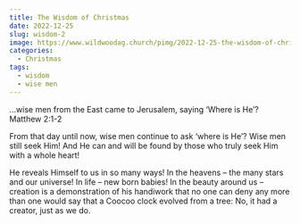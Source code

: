 ```yaml
---
title: The Wisdom of Christmas
date: 2022-12-25
slug: wisdom-2
image: https://www.wildwoodag.church/pimg/2022-12-25-the-wisdom-of-christmas.jpg
categories:
  - Christmas
tags:
  - wisdom
  - wise men
---
```


…wise men from the East came to Jerusalem, saying ‘Where is He’? Matthew 2:1-2

From that day until now, wise men continue to ask ‘where is He’? Wise men still seek Him! And He can and will be found by those who truly seek Him with a whole heart!

He reveals Himself to us in so many ways! In the heavens – the many stars and our universe! In life – new born babies! In the beauty around us – creation is a demonstration of his handiwork that no one can deny any more than one would say that a Coocoo clock evolved from a tree: No, it had a creator, just as we do.



